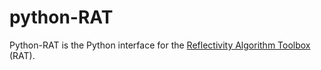 python-RAT
==========
Python-RAT is the Python interface for the [Reflectivity Algorithm Toolbox](https://github.com/RascalSoftware/RAT) (RAT).